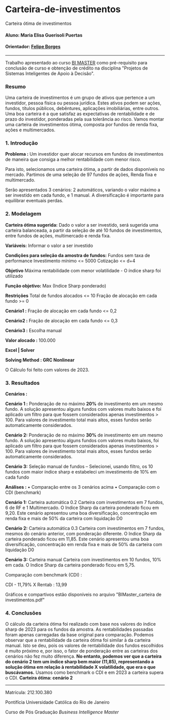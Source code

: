 # Carteira-de-investimentos
Carteira ótima de investimentos
#### Aluno: Maria Elisa Guerisoli Puertas
#### Orientador: [Felipe Borges](https://github.com/FelipeBorgesC) 

---

Trabalho apresentado ao curso [BI MASTER](https://ica.puc-rio.ai/bi-master) como pré-requisito para conclusão de curso e obtenção de crédito na disciplina "Projetos de Sistemas Inteligentes de Apoio à Decisão".


### Resumo

Uma carteira de investimentos é um grupo de ativos que pertence a um investidor, pessoa física ou pessoa jurídica. Estes ativos podem ser ações, fundos, títulos públicos, debêntures, aplicações imobiliárias, entre outros.
Uma boa carteira é a que satisfaz as expectativas de rentabilidade e de prazo do investidor, ponderadas pela sua tolerância ao risco. 
Vamos montar uma carteira de investimentos ótima, composta por fundos de renda fixa, ações e multimercados.


### 1. Introdução

**Problema :** Um investidor quer alocar recursos em fundos de investimentos de maneira que consiga a melhor rentabilidade com menor risco.

Para isto, selecionamos uma carteira ótima, a partir de dados disponíveis no mercado.
Partimos de uma seleção de 97 fundos de ações, Renda fixa e multimercado.

Serão apresentados 3 cenários: 2 automáticos, variando o valor máximo a ser investido em cada fundo, e 1 manual. 
A diversificação é importante para equilibrar eventuais perdas.

### 2. Modelagem

**Carteira ótima sugerida:**
Dado o valor a ser investido, será sugerida uma carteira balanceada, a partir da seleção de até 10 fundos de investimentos, entre fundos de ações, multimercado e renda fixa. 

**Variáveis:**
Informar o valor a ser investido

**Condições para seleção da amostra de fundos:**
Fundos sem taxa de performance
Investimento mínimo <= 5000
Cotização <= d+4

**Objetivo**
Máxima rentabilidade com menor volatilidade - O índice sharp foi utilizado

**Função objetivo:**
Max (Indice Sharp ponderado)

**Restrições**
Total de fundos alocados <= 10
Fração de alocação em cada fundo >= 0

**Cenário1 :** Fração de alocação em cada fundo <= 0,2

**Cenário2 :** Fração de alocação em cada fundo <= 0,3

**Cenário3 :** Escolha manual

**Valor alocado :** 100.000

**Excel  | Solver**

**Solving Method : GRC Nonlinear**

O Cálculo foi feito com valores de 2023.

### 3. Resultados

**Cenários :**

**Cenário 1 :** Ponderação de no máximo **20%** de investimento em um mesmo fundo. A solução apresentou alguns fundos com valores muito baixos e foi aplicado um filtro para que fossem considerados apenas investimentos > 100. Para valores de investimento total mais altos, esses fundos serão automaticamente considerados.

**Cenário 2:** Ponderação de no máximo **30%** de investimento em um mesmo fundo. A solução apresentou alguns fundos com valores muito baixos, foi aplicado um filtro para que fossem considerados apenas investimentos > 100. Para valores de investimento total mais altos, esses fundos serão automaticamente considerados.

**Cenário 3:** Seleção manual de fundos – Selecionei, usando filtro, os 10 fundos com maior índice sharp e estabeleci um investimento de 10% em cada fundo

**Análises :**
•	Comparação entre os 3 cenários acima
•	Comparação com o CDI (benchmark) 

**Cenário 1:** Carteira automática 0.2
Carteira com investimentos em 7 fundos, 6 de RF e 1 Multimercado. O Indice Sharp da carteira ponderado ficou em 9,20. 
Este cenário apresentou uma boa diversificação, concentração em renda fixa e mais de 50% da carteira com liquidação D0

**Cenário 2:**  Carteira automática 0.3
Carteira com investimentos em 7 fundos, mesmos do cenário anterior, com ponderação diferente. O Indice Sharp da carteira ponderado ficou em 11,85. 
Este cenário apresentou uma boa diversificação, concentração em renda fixa e mais de 50% da carteira com liquidação D0

**Cenário 3:** Carteira manual
Carteira com investimentos em 10 fundos, 10% em cada. O Indice Sharp da carteira ponderado ficou em 5,75. 

Comparação com benchmark (CDI) :

CDI - 11,79% X Rentab : 13,99

Gráficos e compartivos estão disponíveis no arquivo "BIMaster_carteira de investimentos.pdf"

### 4. Conclusões

O cálculo da carteira ótima foi realizado com base nos valores do índice sharp de 2023 para os fundos da amostra.
As rentabilidades passadas foram apenas carregadas da base original para comparação.
Podemos observar que a rentabilidade da carteira ótima foi similar à da carteira manual.
Isto se deu, pois os valores de rentabilidade dos fundos escolhidos é muito próximo e, por isso, o fator de ponderação entre as carteiras dos cenários não fez muito diferença.
**No entanto, podemos ver que a carteira do cenário 2 tem um índice sharp bem maior (11,85), representando a solução ótima em relação à rentabilidade X volatilidade, que era o que buscávamos.**
Usamos como benchmark o CDI e em 2023 a carteira supera o CDI.
**Carteira ótima: cenário 2**

	
---

Matrícula: 212.100.380

Pontifícia Universidade Católica do Rio de Janeiro

Curso de Pós Graduação *Business Intelligence Master*
